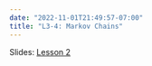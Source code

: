 ```yaml
---
date: "2022-11-01T21:49:57-07:00"
title: "L3-4: Markov Chains"
---
```



Slides: [Lesson 2](/2_stochastic_processes_2021/2_stochastic_processes.pdf)